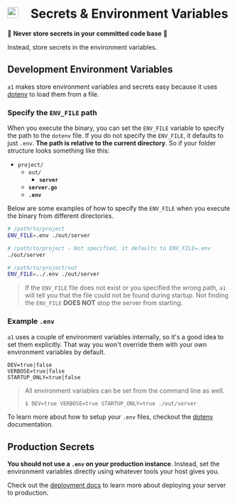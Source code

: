 # <img height="25" src="https://user-images.githubusercontent.com/10101283/66178622-8f14d480-e62b-11e9-8db7-d18cc7885fb3.png"> &ensp; Secrets & Environment Variables

:red_circle: __Never store secrets in your committed code base__ :red_circle: 

Instead, store secrets in the environment variables.

## Development Environment Variables

`a1` makes store environment variables and secrets easy because it uses [dotenv](https://github.com/joho/godotenv) to load them from a file.

### Specify the `ENV_FILE` path

When you execute the binary, you can set the `ENV_FILE` variable to specify the path to the `dotenv` file. If you do not specify the `ENV_FILE`, it defaults to just `.env`. __The path is relative to the current directory__. So if your folder structure looks something like this:

- `project/`
  - `out/`
    - __`server`__
  - __`server.go`__
  - __`.env`__

Below are some examples of how to specify the `ENV_FILE` when you execute the binary from different directories.

```bash
# /path/to/project
ENV_FILE=.env ./out/server

# /path/to/project - Not specified, it defaults to ENV_FILE=.env
./out/server

# /path/to/project/out
ENV_FILE=../.env ./out/server
```

> If the `ENV_FILE` file does not exist or you specified the wrong path, `a1` will tell you that the file could not be found during startup. Not finding the `ENV_FILE` __DOES NOT__ stop the server from starting.

### Example `.env`

`a1` uses a couple of environment variables internally, so it's a good idea to set them explicitly. That way you won't override them with your own environment variables by default.

```dotenv
DEV=true|false
VERBOSE=true|false
STARTUP_ONLY=true|false
```

> All environment variables can be set from the command line as well.
> ```bash
> $ DEV=true VERBOSE=true STARTUP_ONLY=true ./out/server
> ```

To learn more about how to setup your `.env` files, checkout the [dotenv](https://github.com/joho/godotenv) documentation.

## Production Secrets

__You should not use a `.env` on your production instance__. Instead, set the environment variables directly using whatever tools your host gives you.

Check out the [deployment docs](https://github.com/aklinker1/a1/tree/master/docs/deployment.md) to learn more about deploying your server to production.
